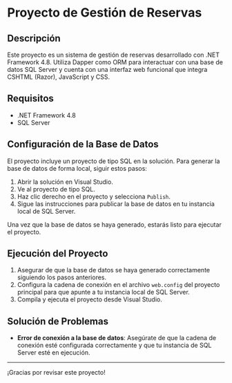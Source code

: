 # Proyecto de Gestión de Reservas

## Descripción

Este proyecto es un sistema de gestión de reservas desarrollado con .NET Framework 4.8. Utiliza Dapper como ORM para interactuar con una base de datos SQL Server y cuenta con una interfaz web funcional que integra CSHTML (Razor), JavaScript y CSS.

## Requisitos

- .NET Framework 4.8
- SQL Server

## Configuración de la Base de Datos

El proyecto incluye un proyecto de tipo SQL en la solución. Para generar la base de datos de forma local, siguir estos pasos:

1. Abrir la solución en Visual Studio.
2. Ve al proyecto de tipo SQL.
3. Haz clic derecho en el proyecto y selecciona `Publish`.
4. Sigue las instrucciones para publicar la base de datos en tu instancia local de SQL Server.

Una vez que la base de datos se haya generado, estarás listo para ejecutar el proyecto.

## Ejecución del Proyecto

1. Asegurar de que la base de datos se haya generado correctamente siguiendo los pasos anteriores.
2. Configura la cadena de conexión en el archivo  `web.config` del proyecto principal para que apunte a tu instancia local de SQL Server.
3. Compila y ejecuta el proyecto desde Visual Studio.


## Solución de Problemas

- **Error de conexión a la base de datos**: Asegúrate de que la cadena de conexión esté configurada correctamente y que tu instancia de SQL Server esté en ejecución.

---

¡Gracias por revisar este proyecto!
